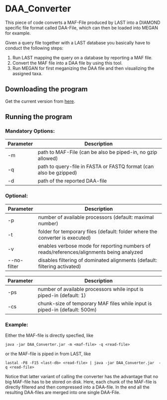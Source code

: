 # DAA_Converter

This piece of code converts a MAF-File produced by LAST into a DIAMOND specific file format called DAA-File, which can then be loaded into MEGAN for example.

Given a query file together with a LAST database you basically have to conduct the following steps:

1. Run LAST mapping the query on a database by reporting a MAF file.
2. Convert the MAF file into a DAA file by using this tool.
3. Run MEGAN for first meganizing the DAA file and then visualizing the assigned taxa.

## Downloading the program

Get the current version from [here](https://github.com/BenjaminAlbrecht84/DAA_Converter/releases/download/v0.8.4/DAA_Converter_v0.8.4.jar).

## Running the program

### Mandatory Options:
 
Parameter | Description
--------- | -----------
-m  | path to MAF-File (can be also be piped-in, no gzip allowed)
-q  | path to query-file in FASTA or FASTQ format (can also be gzipped)
-d  | path of the reported DAA-file 

### Optional: 

Parameter | Description
--------- | -----------
-p  | number of available processors (default: maximal number)
-t  | folder for temporary files (default: folder where the converter is executed)
-v  | enables verbose mode for reporting numbers of reads/references/alignments being analyzed
--no-filter | disables filtering of dominated alignments (default: filtering activated)

Parameter | Description
--------- | -----------
-ps | number of available processors while input is piped-in (default: 1)
-cs |	chunk-size of temporary MAF files while input is piped-in (default: 500m)

### Example:

Either the MAF-file is directly specfied, like

``java -jar DAA_Converter.jar -m <maf-file> -q <read-file>``

or the MAF-file is piped in from LAST, like

``lastal -P8 -F15 <last-db> <read-file> | java -jar DAA_Converter.jar  -q <read-file>``

Notice that latter variant of calling the converter has the advantage that no big MAF-file has to be stored on disk. Here, each chunk of the MAF-file is directly filtered and then compressed into a DAA-file. In the end all the resulting DAA-files are merged into one single DAA-File.
